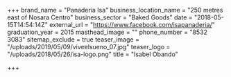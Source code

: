 +++
brand_name = "Panaderia Isa"
business_location_name = "250 metres east of Nosara Centro"
business_sector = "Baked Goods"
date = "2018-05-15T14:54:14Z"
external_url = "https://www.facebook.com/isapanaderia/"
graduation_year = 2015
masthead_image = ""
phone_number = "8532 3083"
sitemap_exclude = true
teaser_image = "/uploads/2019/05/09/viveelsueno_07.jpg"
teaser_logo = "/uploads/2018/05/26/isa-logo.png"
title = "Isabel Obando"

+++
